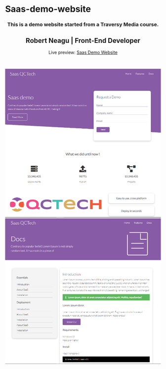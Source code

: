 # Saas-demo-website


<h3 align="center">This is a demo website started from a Traversy Media course.</h3>
<h2 align="center">Robert Neagu | Front-End Developer </h2>
<p align="center">Live preview: <a href="https://robertneaguqc.github.io/Saas-demo-website/index.html">Saas Demo Website </a></p><br>
<p align="center">
<img src="https://github.com/RobertNeaguQC/Saas-demo-website/blob/main/Capture2.PNG" width="550" alt="Portfolio Website">
<img src="https://github.com/RobertNeaguQC/Saas-demo-website/blob/main/Capture1.PNG" width="550" alt="Portfolio Website">
</p>

